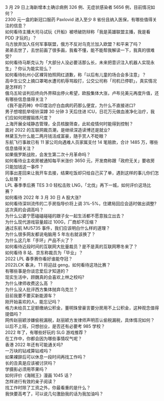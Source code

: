 3 月 29 日上海新增本土确诊病例 326 例、无症状感染者 5656 例，目前情况如何？  
2300 元一盒的新冠口服药 Paxlovid 进入至少 8 省份且纳入医保，有哪些值得关注的信息？  
如何看待主播大司马试玩《开船》被喷破防辩称「我是英雄联盟主播，我是看 PDD 才玩的」？  
乌方放弃加入任何军事联盟，俄方不反对乌克兰加入欧盟？和平来了吗？  
弟弟去世了，去世前画了很多画，我看不懂，能不能帮我解读一下，我真的很难受?  
如何看待马斯克认为「大部分人没必要活那么长，未来把意识注入机器人实现永生」？你认为能实现么？  
如何看待杭州小区裸背拍照网红道歉，称「以后有儿童的场合会多注意」？  
高中生公交上摘口罩喝水遭司机辱骂殴打，公交公司称「司机已停职」，真实情况是怎样的？  
俄乌五轮谈判后终向外界释出停火希望，欧股集体大涨，卢布兑美元再度升值，还有哪些信息值得关注？  
《我不是药神》中印度治疗白血病的药那么便宜，为什么不直接进口?  
男子想增肌举哑铃深蹲 30 分钟 3 天后住进 ICU，日花万元做血液净化治疗，我们应如何把握锻炼尺度？  
上海开展全域静态管理，全员核酸筛查，此轮疫情何时能得到控制？  
面对 2022 的互联网裁员潮，是继续深造读博还是就业?  
林黛玉为什么能二两月钱活成富豪，随手赏人不眨眼？  
东航飞行事故已有 11 家公司向遇难人员家属支付 14 笔赔款，合计 1485 万，哪些信息值得关注？  
如果俄罗斯战败，会发生第二次十月革命吗？  
如何看待业主收房被通知每平米涨价 3650 元，开发商称跟「政府无关」要收房只能加钱这一事件？  
同事出差回来让我开车去接，结果吃饭却只给自己买了单，遇到这样的事儿你们怎么处理？  
LPL 春季季后赛 TES 3:0 轻松击败 LNG，「北伐」再下一城，如何评价这场比赛？  
如何看待 2022 年 3 月 30 日 A 股大涨?  
如何看待深圳流传的二手房指导价将上调 3%-5%，住建局回应会适时做出调整? 这次真的会调高吗？  
为什么公婆宁愿磕磕碰碰的跟子女一起生活都不愿意独立出去？  
为什么现代游戏容量超过 100G，厂商却不压缩？  
通过东航 MU5735 事件，我们应该明白什么样的道理？  
为什么很多网友都说电脑用 5 年左右就该换了？  
为什么这几年「手环」产品不火了？  
如何看待近段时间的互联网大批量裁员？是不是真的互联网寒冬来了？  
如何看待 B 站、京东称裁员为「毕业」？  
2022 LPL 春季赛你看好谁能夺冠？  
2022LCK 春决，T1 将迎战 geng，如何看待这场比赛？  
有哪些事是你谈恋爱后才知道的？  
现实生活中，顾魏真的会喜欢上林之校吗?  
为什么律师收费这么高 ？  
为什么没人批评西方集体抛弃乌克兰？  
目前我要不要买新能源车？  
刚开始喜欢的人，能忘记吗？  
格力未给员工足额缴纳公积金，董明珠曾豪言要分房用不上公积金，这种观念值得提倡吗？  
网传赵丽颖涉嫌偷税漏税，赵丽颖方发律师声明否认偷税漏税，具体情况如何？  
以后不上班，只想创业，是否还有必要考 985 学校？  
2022 年了，有哪些好玩的 SLG 游戏推荐？  
在工作中，你都会因为哪些事情叹气呢？  
香港 2022 年还有可能通关吗?  
一万块的钻戒算钻戒吗？  
如果裸辞后可以休息一段时间再找工作吗？  
长的丑真是应该被讨厌吗？  
学摄影必须用苹果吗？  
如何评价《海贼王》漫画 1045 话？  
怎样进行有效的亲子阅读？  
找工作时除了工资之外，你最看重的是什么？  
我快要高考了，可以说几句激励我的话为我加油吗？  
